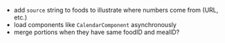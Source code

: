 * add `source` string to foods to illustrate where numbers come from (URL, etc.)
* load components like `CalendarComponent` asynchronously
* merge portions when they have same foodID and mealID?